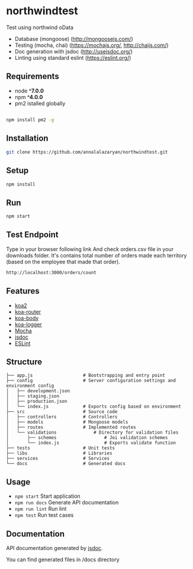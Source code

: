 
# northwindtest

Test using northwind oData



* Database (mongoose) (http://mongoosejs.com/)
* Testing (mocha, chai) (https://mochajs.org/, http://chaijs.com/)
* Doc generation with jsdoc (http://usejsdoc.org/)
* Linting using standard eslint (https://eslint.org/)

## Requirements
* node __^7.0.0__
* npm __^4.0.0__
* pm2 istalled globally

##
```bash
npm install pm2 -g
```

## Installation
```bash
git clone https://github.com/annalalazaryan/northwindtest.git
```
## Setup
```bash
npm install
```

## Run
```bash
npm start
```

## Test Endpoint
Type in your browser following link And check orders.csv file in your downloads folder. It's contains total number of orders made each territory (based on the employee that made that order). 
```bash
http://localhost:3000/orders/count
```

## Features
* [koa2](https://github.com/koajs/koa/tree/v2.x)
* [koa-router](https://github.com/alexmingoia/koa-router)
* [koa-body](https://github.com/dlau/koa-body)
* [koa-logger](https://github.com/koajs/logger)
* [Mocha](https://mochajs.org/)
* [jsdoc](http://usejsdoc.org/)
* [ESLint](http://eslint.org/)

## Structure
```
├── app.js                   # Bootstrapping and entry point   
├── config                   # Server configuration settings and environment config
│   ├── development.json
│   ├── staging.json
│   ├── production.json
│   └── index.js             # Exports config based on environment 
├── src                      # Source code
│   ├── controllers			 # Controllers	
│   ├── models               # Mongoose models
│   ├── routes            	 # Implemented routes
│   └── validations       		 # Directory for validation files
│   	├── schemes					 # Joi validation schemes	
│   	└── index.js				 # Exports validate function
├── tests                    # Unit tests
├── libs                     # Libraries
├── services                 # Services
└── docs                     # Generated docs

```

## Usage
* `npm start` Start application
* `npm run docs` Generate API documentation
* `npm run lint` Run lint
* `npm test` Run test cases

## Documentation
API documentation generated by [jsdoc](http://usejsdoc.org/).

You can find generated files in /docs directory


 

